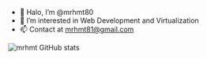- 👋 Halo, I’m @mrhmt80
- 👀 I’m interested in Web Development and Virtualization
- 📫 Contact at mrhmt81@gmail.com

![mrhmt GitHub stats](https://github-readme-stats.vercel.app/api?username=mrhmt80&theme=highcontrast&show_icons=true)

<!---
mrhmt80/mrhmt80 is a ✨ special ✨ repository because its `README.md` (this file) appears on your GitHub profile.
You can click the Preview link to take a look at your changes.
--->
